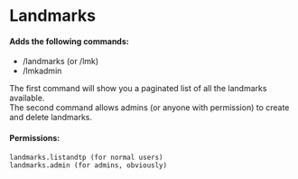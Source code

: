 # Landmarks

#### Adds the following commands:
* /landmarks (or /lmk)
* /lmkadmin

The first command will show you a paginated list of all the landmarks available.<br />
The second command allows admins (or anyone with permission) to create and delete landmarks.

#### Permissions:
```
landmarks.listandtp (for normal users)
landmarks.admin (for admins, obviously)
```
